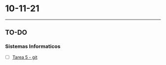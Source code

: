 # 10-11-21
---
## TO-DO
### Sistemas Informaticos
- [ ] [Tarea 5 - git](https://classroom.google.com/c/MzQ1NTIyMzQwMDM3/a/NDIwNDU4NDM0MjQ2/details)